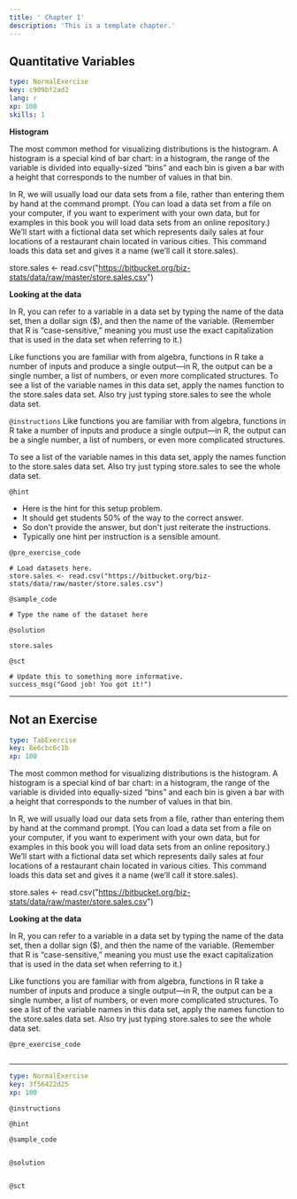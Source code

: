 ```yaml
---
title: ' Chapter 1'
description: 'This is a template chapter.'
---
```


## Quantitative Variables

```yaml
type: NormalExercise
key: c909bf2ad2
lang: r
xp: 100
skills: 1
```

**Histogram**

The most common method for visualizing distributions is the histogram. A histogram is a special kind of bar chart: in a histogram, the range of the variable is divided into equally-sized “bins” and each bin is given a bar with a height that corresponds to the number of values in that bin.

In R, we will usually load our data sets from a file, rather than entering them by hand at the command prompt. (You can load a data set from a file on your computer, if you want to experiment with your own data, but for examples in this book you will load data sets from an online repository.) We’ll start with a fictional data set which represents daily sales at four locations of a restaurant chain located in various cities. This command loads this data set and gives it a name (we’ll call it store.sales).

store.sales <- read.csv("https://bitbucket.org/biz-stats/data/raw/master/store.sales.csv")

**Looking at the data**

In R, you can refer to a variable in a data set by typing the name of the data set, then a dollar sign ($), and then the name of the variable. (Remember that R is “case-sensitive,” meaning you must use the exact capitalization that is used in the data set when referring to it.)

Like functions you are familiar with from algebra, functions in R take a number of inputs and produce a single output—in R, the output can be a single number, a list of numbers, or even more complicated structures. To see a list of the variable names in this data set, apply the names function to the store.sales data set. Also try just typing store.sales to see the whole data set.

`@instructions`
Like functions you are familiar with from algebra, functions in R take a number of inputs and produce a single output—in R, the output can be a single number, a list of numbers, or even more complicated structures. 

To see a list of the variable names in this data set, apply the names function to the store.sales data set. Also try just typing store.sales to see the whole data set.

`@hint`
- Here is the hint for this setup problem. 
- It should get students 50% of the way to the correct answer.
- So don't provide the answer, but don't just reiterate the instructions.
- Typically one hint per instruction is a sensible amount.

`@pre_exercise_code`
```{r}
# Load datasets here.
store.sales <- read.csv("https://bitbucket.org/biz-stats/data/raw/master/store.sales.csv")
```

`@sample_code`
```{r}
# Type the name of the dataset here

```

`@solution`
```{r}
store.sales
```

`@sct`
```{r}
# Update this to something more informative.
success_msg("Good job! You got it!")
```

---

## Not an Exercise

```yaml
type: TabExercise
key: 8e6cbc6c1b
xp: 100
```



The most common method for visualizing distributions is the histogram. A histogram is a special kind of bar chart: in a histogram, the range of the variable is divided into equally-sized “bins” and each bin is given a bar with a height that corresponds to the number of values in that bin.

In R, we will usually load our data sets from a file, rather than entering them by hand at the command prompt. (You can load a data set from a file on your computer, if you want to experiment with your own data, but for examples in this book you will load data sets from an online repository.) We’ll start with a fictional data set which represents daily sales at four locations of a restaurant chain located in various cities. This command loads this data set and gives it a name (we’ll call it store.sales).

store.sales <- read.csv("https://bitbucket.org/biz-stats/data/raw/master/store.sales.csv")

**Looking at the data**

In R, you can refer to a variable in a data set by typing the name of the data set, then a dollar sign ($), and then the name of the variable. (Remember that R is “case-sensitive,” meaning you must use the exact capitalization that is used in the data set when referring to it.)

Like functions you are familiar with from algebra, functions in R take a number of inputs and produce a single output—in R, the output can be a single number, a list of numbers, or even more complicated structures. To see a list of the variable names in this data set, apply the names function to the store.sales data set. Also try just typing store.sales to see the whole data set.

`@pre_exercise_code`
```{r}

```

***

```yaml
type: NormalExercise
key: 3f56422d25
xp: 100
```

`@instructions`


`@hint`


`@sample_code`
```{r}

```

`@solution`
```{r}

```

`@sct`
```{r}

```
